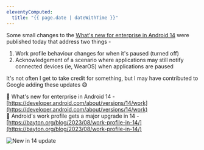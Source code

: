 ```yaml
---
eleventyComputed:
  title: "{{ page.date | dateWithTime }}"
---
```

Some small changes to the [What's new for enterprise in Android 14](https://developer.android.com/about/versions/14/work) were published today that address two things -

1. Work profile behaviour changes for when it's paused (turned off)
2. Acknowledgement of a scenario where applications may still notify connected devices (ie, WearOS) when applications are paused

It's not often I get to take credit for something, but I may have contributed to Google adding these updates 😅

🔗 What's new for enterprise in Android 14 - [https://developer.android.com/about/versions/14/work](https://developer.android.com/about/versions/14/work)  
🔗 Android's work profile gets a major upgrade in 14 - [https://bayton.org/blog/2023/08/work-profile-in-14/](https://bayton.org/blog/2023/08/work-profile-in-14/)

![New in 14 update](https://cdn.bayton.org/uploads/2023/08/new-in-14-update.png)
